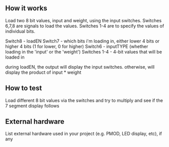 <!---

This file is used to generate your project datasheet. Please fill in the information below and delete any unused
sections.

You can also include images in this folder and reference them in the markdown. Each image must be less than
512 kb in size, and the combined size of all images must be less than 1 MB.
-->

## How it works

Load two 8 bit values, input and weight, using the input switches. Switches 6,7,8 are signals to load the values.
Switches 1-4 are to specify the values of individual bits.

Switch8 - loadEN
Switch7 - which bits i'm loading in, either lower 4 bits or higher 4 bits (1 for lower, 0 for higher)
Switch6 - inputTYPE (whether loading in the 'input' or the 'weight')
Switches 1-4 - 4-bit values that will be loaded in

during loadEN, the output will display the input switches. otherwise, will display the product of input * weight
## How to test

Load different 8 bit values via the switches and try to multiply and see if the 7 segment display follows
## External hardware

List external hardware used in your project (e.g. PMOD, LED display, etc), if any
